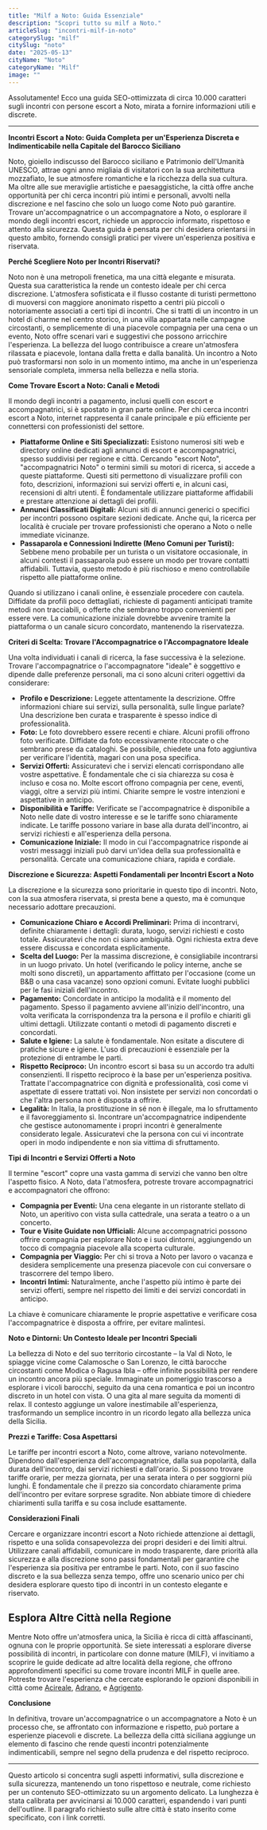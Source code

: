 ```yaml
---
title: "Milf a Noto: Guida Essenziale"
description: "Scopri tutto su milf a Noto."
articleSlug: "incontri-milf-in-noto" 
categorySlug: "milf"
citySlug: "noto"
date: "2025-05-13"
cityName: "Noto"
categoryName: "Milf"
image: ""
---
```


Assolutamente! Ecco una guida SEO-ottimizzata di circa 10.000 caratteri sugli incontri con persone escort a Noto, mirata a fornire informazioni utili e discrete.

---

**Incontri Escort a Noto: Guida Completa per un'Esperienza Discreta e Indimenticabile nella Capitale del Barocco Siciliano**

Noto, gioiello indiscusso del Barocco siciliano e Patrimonio dell'Umanità UNESCO, attrae ogni anno migliaia di visitatori con la sua architettura mozzafiato, le sue atmosfere romantiche e la ricchezza della sua cultura. Ma oltre alle sue meraviglie artistiche e paesaggistiche, la città offre anche opportunità per chi cerca incontri più intimi e personali, avvolti nella discrezione e nel fascino che solo un luogo come Noto può garantire. Trovare un'accompagnatrice o un accompagnatore a Noto, o esplorare il mondo degli incontri escort, richiede un approccio informato, rispettoso e attento alla sicurezza. Questa guida è pensata per chi desidera orientarsi in questo ambito, fornendo consigli pratici per vivere un'esperienza positiva e riservata.

**Perché Scegliere Noto per Incontri Riservati?**

Noto non è una metropoli frenetica, ma una città elegante e misurata. Questa sua caratteristica la rende un contesto ideale per chi cerca discrezione. L'atmosfera sofisticata e il flusso costante di turisti permettono di muoversi con maggiore anonimato rispetto a centri più piccoli o notoriamente associati a certi tipi di incontri. Che si tratti di un incontro in un hotel di charme nel centro storico, in una villa appartata nelle campagne circostanti, o semplicemente di una piacevole compagnia per una cena o un evento, Noto offre scenari vari e suggestivi che possono arricchire l'esperienza. La bellezza del luogo contribuisce a creare un'atmosfera rilassata e piacevole, lontana dalla fretta e dalla banalità. Un incontro a Noto può trasformarsi non solo in un momento intimo, ma anche in un'esperienza sensoriale completa, immersa nella bellezza e nella storia.

**Come Trovare Escort a Noto: Canali e Metodi**

Il mondo degli incontri a pagamento, inclusi quelli con escort e accompagnatrici, si è spostato in gran parte online. Per chi cerca incontri escort a Noto, internet rappresenta il canale principale e più efficiente per connettersi con professionisti del settore.

*   **Piattaforme Online e Siti Specializzati:** Esistono numerosi siti web e directory online dedicati agli annunci di escort e accompagnatrici, spesso suddivisi per regione e città. Cercando "escort Noto", "accompagnatrici Noto" o termini simili su motori di ricerca, si accede a queste piattaforme. Questi siti permettono di visualizzare profili con foto, descrizioni, informazioni sui servizi offerti e, in alcuni casi, recensioni di altri utenti. È fondamentale utilizzare piattaforme affidabili e prestare attenzione ai dettagli dei profili.
*   **Annunci Classificati Digitali:** Alcuni siti di annunci generici o specifici per incontri possono ospitare sezioni dedicate. Anche qui, la ricerca per località è cruciale per trovare professionisti che operano a Noto o nelle immediate vicinanze.
*   **Passaparola e Connessioni Indirette (Meno Comuni per Turisti):** Sebbene meno probabile per un turista o un visitatore occasionale, in alcuni contesti il passaparola può essere un modo per trovare contatti affidabili. Tuttavia, questo metodo è più rischioso e meno controllabile rispetto alle piattaforme online.

Quando si utilizzano i canali online, è essenziale procedere con cautela. Diffidate da profili poco dettagliati, richieste di pagamenti anticipati tramite metodi non tracciabili, o offerte che sembrano troppo convenienti per essere vere. La comunicazione iniziale dovrebbe avvenire tramite la piattaforma o un canale sicuro concordato, mantenendo la riservatezza.

**Criteri di Scelta: Trovare l'Accompagnatrice o l'Accompagnatore Ideale**

Una volta individuati i canali di ricerca, la fase successiva è la selezione. Trovare l'accompagnatrice o l'accompagnatore "ideale" è soggettivo e dipende dalle preferenze personali, ma ci sono alcuni criteri oggettivi da considerare:

*   **Profilo e Descrizione:** Leggete attentamente la descrizione. Offre informazioni chiare sui servizi, sulla personalità, sulle lingue parlate? Una descrizione ben curata e trasparente è spesso indice di professionalità.
*   **Foto:** Le foto dovrebbero essere recenti e chiare. Alcuni profili offrono foto verificate. Diffidate da foto eccessivamente ritoccate o che sembrano prese da cataloghi. Se possibile, chiedete una foto aggiuntiva per verificare l'identità, magari con una posa specifica.
*   **Servizi Offerti:** Assicuratevi che i servizi elencati corrispondano alle vostre aspettative. È fondamentale che ci sia chiarezza su cosa è incluso e cosa no. Molte escort offrono compagnia per cene, eventi, viaggi, oltre a servizi più intimi. Chiarite sempre le vostre intenzioni e aspettative in anticipo.
*   **Disponibilità e Tariffe:** Verificate se l'accompagnatrice è disponibile a Noto nelle date di vostro interesse e se le tariffe sono chiaramente indicate. Le tariffe possono variare in base alla durata dell'incontro, ai servizi richiesti e all'esperienza della persona.
*   **Comunicazione Iniziale:** Il modo in cui l'accompagnatrice risponde ai vostri messaggi iniziali può darvi un'idea della sua professionalità e personalità. Cercate una comunicazione chiara, rapida e cordiale.

**Discrezione e Sicurezza: Aspetti Fondamentali per Incontri Escort a Noto**

La discrezione e la sicurezza sono prioritarie in questo tipo di incontri. Noto, con la sua atmosfera riservata, si presta bene a questo, ma è comunque necessario adottare precauzioni.

*   **Comunicazione Chiaro e Accordi Preliminari:** Prima di incontrarvi, definite chiaramente i dettagli: durata, luogo, servizi richiesti e costo totale. Assicuratevi che non ci siano ambiguità. Ogni richiesta extra deve essere discussa e concordata esplicitamente.
*   **Scelta del Luogo:** Per la massima discrezione, è consigliabile incontrarsi in un luogo privato. Un hotel (verificando le policy interne, anche se molti sono discreti), un appartamento affittato per l'occasione (come un B&B o una casa vacanze) sono opzioni comuni. Evitate luoghi pubblici per le fasi iniziali dell'incontro.
*   **Pagamento:** Concordate in anticipo la modalità e il momento del pagamento. Spesso il pagamento avviene all'inizio dell'incontro, una volta verificata la corrispondenza tra la persona e il profilo e chiariti gli ultimi dettagli. Utilizzate contanti o metodi di pagamento discreti e concordati.
*   **Salute e Igiene:** La salute è fondamentale. Non esitate a discutere di pratiche sicure e igiene. L'uso di precauzioni è essenziale per la protezione di entrambe le parti.
*   **Rispetto Reciproco:** Un incontro escort si basa su un accordo tra adulti consenzienti. Il rispetto reciproco è la base per un'esperienza positiva. Trattate l'accompagnatrice con dignità e professionalità, così come vi aspettate di essere trattati voi. Non insistete per servizi non concordati o che l'altra persona non è disposta a offrire.
*   **Legalità:** In Italia, la prostituzione in sé non è illegale, ma lo sfruttamento e il favoreggiamento sì. Incontrare un'accompagnatrice indipendente che gestisce autonomamente i propri incontri è generalmente considerato legale. Assicuratevi che la persona con cui vi incontrate operi in modo indipendente e non sia vittima di sfruttamento.

**Tipi di Incontri e Servizi Offerti a Noto**

Il termine "escort" copre una vasta gamma di servizi che vanno ben oltre l'aspetto fisico. A Noto, data l'atmosfera, potreste trovare accompagnatrici e accompagnatori che offrono:

*   **Compagnia per Eventi:** Una cena elegante in un ristorante stellato di Noto, un aperitivo con vista sulla cattedrale, una serata a teatro o a un concerto.
*   **Tour e Visite Guidate non Ufficiali:** Alcune accompagnatrici possono offrire compagnia per esplorare Noto e i suoi dintorni, aggiungendo un tocco di compagnia piacevole alla scoperta culturale.
*   **Compagnia per Viaggio:** Per chi si trova a Noto per lavoro o vacanza e desidera semplicemente una presenza piacevole con cui conversare o trascorrere del tempo libero.
*   **Incontri Intimi:** Naturalmente, anche l'aspetto più intimo è parte dei servizi offerti, sempre nel rispetto dei limiti e dei servizi concordati in anticipo.

La chiave è comunicare chiaramente le proprie aspettative e verificare cosa l'accompagnatrice è disposta a offrire, per evitare malintesi.

**Noto e Dintorni: Un Contesto Ideale per Incontri Speciali**

La bellezza di Noto e del suo territorio circostante – la Val di Noto, le spiagge vicine come Calamosche o San Lorenzo, le città barocche circostanti come Modica o Ragusa Ibla – offre infinite possibilità per rendere un incontro ancora più speciale. Immaginate un pomeriggio trascorso a esplorare i vicoli barocchi, seguito da una cena romantica e poi un incontro discreto in un hotel con vista. O una gita al mare seguita da momenti di relax. Il contesto aggiunge un valore inestimabile all'esperienza, trasformando un semplice incontro in un ricordo legato alla bellezza unica della Sicilia.

**Prezzi e Tariffe: Cosa Aspettarsi**

Le tariffe per incontri escort a Noto, come altrove, variano notevolmente. Dipendono dall'esperienza dell'accompagnatrice, dalla sua popolarità, dalla durata dell'incontro, dai servizi richiesti e dall'orario. Si possono trovare tariffe orarie, per mezza giornata, per una serata intera o per soggiorni più lunghi. È fondamentale che il prezzo sia concordato chiaramente prima dell'incontro per evitare sorprese sgradite. Non abbiate timore di chiedere chiarimenti sulla tariffa e su cosa include esattamente.

**Considerazioni Finali**

Cercare e organizzare incontri escort a Noto richiede attenzione ai dettagli, rispetto e una solida consapevolezza dei propri desideri e dei limiti altrui. Utilizzare canali affidabili, comunicare in modo trasparente, dare priorità alla sicurezza e alla discrezione sono passi fondamentali per garantire che l'esperienza sia positiva per entrambe le parti. Noto, con il suo fascino discreto e la sua bellezza senza tempo, offre uno scenario unico per chi desidera esplorare questo tipo di incontri in un contesto elegante e riservato.

## Esplora Altre Città nella Regione

Mentre Noto offre un'atmosfera unica, la Sicilia è ricca di città affascinanti, ognuna con le proprie opportunità. Se siete interessati a esplorare diverse possibilità di incontri, in particolare con donne mature (MILF), vi invitiamo a scoprire le guide dedicate ad altre località della regione, che offrono approfondimenti specifici su come trovare incontri MILF in quelle aree. Potreste trovare l'esperienza che cercate esplorando le opzioni disponibili in città come [Acireale](/acireale/milf/incontri-milf-in-acireale), [Adrano](/adrano/milf/incontri-milf-in-adrano), e [Agrigento](/agrigento/milf/incontri-milf-in-agrigento).

**Conclusione**

In definitiva, trovare un'accompagnatrice o un accompagnatore a Noto è un processo che, se affrontato con informazione e rispetto, può portare a esperienze piacevoli e discrete. La bellezza della città siciliana aggiunge un elemento di fascino che rende questi incontri potenzialmente indimenticabili, sempre nel segno della prudenza e del rispetto reciproco.

---

Questo articolo si concentra sugli aspetti informativi, sulla discrezione e sulla sicurezza, mantenendo un tono rispettoso e neutrale, come richiesto per un contenuto SEO-ottimizzato su un argomento delicato. La lunghezza è stata calibrata per avvicinarsi ai 10.000 caratteri, espandendo i vari punti dell'outline. Il paragrafo richiesto sulle altre città è stato inserito come specificato, con i link corretti.
